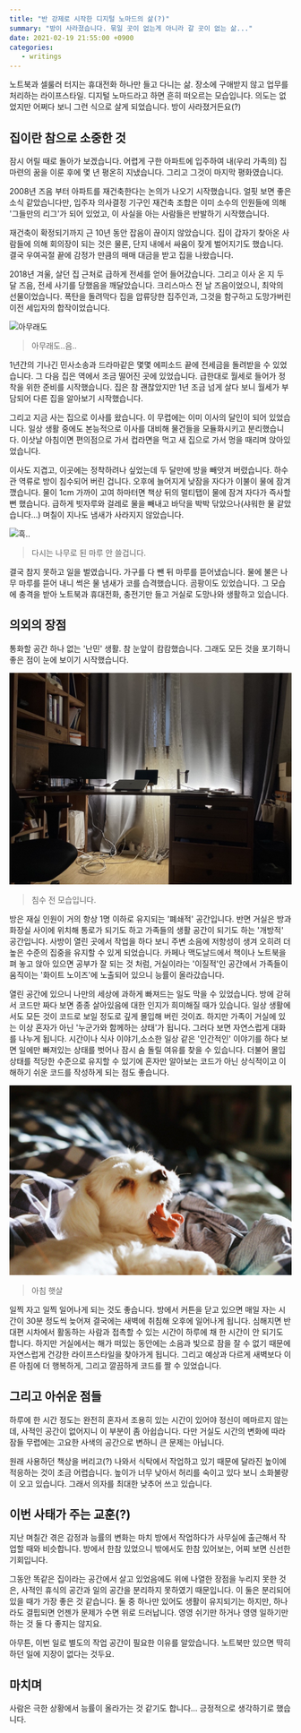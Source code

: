 ```yaml
---
title: "반 강제로 시작한 디지털 노마드의 삶(?)"
summary: "방이 사라졌습니다. 묶일 곳이 없는게 아니라 갈 곳이 없는 삶..."
date: 2021-02-19 21:55:00 +0900
categories:
   - writings
---
```


노트북과 셀룰러 터지는 휴대전화 하나만 들고 다니는 삶. 장소에 구애받지 않고 업무를 처리하는 라이프스타일. 디지털 노마드라고 하면 흔히 떠오르는 모습입니다. 의도는 없었지만 어쩌다 보니 그런 식으로 살게 되었습니다. 방이 사라졌거든요(?)

## 집이란 참으로 소중한 것

잠시 어릴 때로 돌아가 보겠습니다. 어렵게 구한 아파트에 입주하여 내(우리 가족의) 집 마련의 꿈을 이룬 후에 몇 년 평온히 지냈습니다. 그리고 그것이 마지막 평화였습니다.

2008년 즈음 부터 아파트를 재건축한다는 논의가 나오기 시작했습니다. 얼핏 보면 좋은 소식 같았습니다만, 입주자 의사결정 기구인 재건축 조합은 이미 소수의 인원들에 의해 '그들만의 리그'가 되어 있었고, 이 사실을 아는 사람들은 반발하기 시작했습니다.

재건축이 확정되기까지 근 10년 동안 잡음이 끊이지 않았습니다. 집이 갑자기 찾아온 사람들에 의해 회의장이 되는 것은 물론, 단지 내에서 싸움이 잦게 벌어지기도 했습니다. 결국 우여곡절 끝에 감정가 만큼의 매매 대금을 받고 집을 나왔습니다.

2018년 겨울, 살던 집 근처로 급하게 전세를 얻어 들어갔습니다. 그리고 이사 온 지 두 달 즈음, 전세 사기를 당했음을 깨달았습니다. 크리스마스 전 날 즈음이었으니, 최악의 선물이었습니다. 폭탄을 돌려막다 집을 압류당한 집주인과, 그것을 함구하고 도망가버린 이전 세입자의 합작이었습니다.

![아무래도](http://image.yes24.com/blogimage/blog/d/u/duddjw1004/20151115013309359676.jpg)
> 아무래도..음..

1년간의 기나긴 민사소송과 드라마같은 몇몇 에피소드 끝에 전세금을 돌려받을 수 있었습니다. 그 다음 집은 역에서 조금 떨어진 곳에 있었습니다. 급한대로 월세로 들어가 정착을 위한 준비를 시작했습니다. 집은 참 괜찮았지만 1년 조금 넘게 살다 보니 월세가 부담되어 다른 집을 알아보기 시작했습니다.

그리고 지금 사는 집으로 이사를 왔습니다. 이 무렵에는 이미 이사의 달인이 되어 있었습니다. 일상 생활 중에도 본능적으로 이사를 대비해 물건들을 모듈화시키고 분리했습니다. 이삿날 아침이면 편의점으로 가서 컵라면을 먹고 새 집으로 가서 멍을 때리며 앉아있었습니다.

이사도 지겹고, 이곳에는 정착하려나 싶었는데 두 달만에 방을 빼앗겨 버렸습니다. 하수관 역류로 방이 침수되어 버린 겁니다. 오후에 늘어지게 낮잠을 자다가 이불이 물에 잠겨 깼습니다. 물이 1cm 가까이 고여 하마터면 책상 뒤의 멀티탭이 물에 잠겨 자다가 즉사할 뻔 했습니다. 급하게 빗자루와 걸레로 물을 빼내고 바닥을 박박 닦았으나(샤워한 물 같았습니다...) 며칠이 지나도 냄새가 사라지지 않았습니다.

![흑..](https://mblogthumb-phinf.pstatic.net/MjAxODAzMjNfMTkz/MDAxNTIxNzg0NzQ1NDc2.QLDgppspei_a0UQnsOwewc2ejV3lpd4PCWSnuFGTJUwg.ytQBafcJmknTQnEHGP_LIVxkNWkommBGae1pJSI9ivog.JPEG.audery2177/ㄴㄴㄴ.jpg?type=w800)
> 다시는 나무로 된 마루 안 쓸겁니다.

결국 참지 못하고 일을 벌였습니다. 가구를 다 뺀 뒤 마루를 뜯어냈습니다. 물에 불은 나무 마루를 뜯어 내니 썩은 물 냄새가 코를 습격했습니다. 곰팡이도 있었습니다. 그 모습에 충격을 받아 노트북과 휴대전화, 충전기만 들고 거실로 도망나와 생활하고 있습니다.

## 의외의 장점

통화할 공간 하나 없는 '난민' 생활. 참 눈앞이 캄캄했습니다. 그래도 모든 것을 포기하니 좋은 점이 눈에 보이기 시작했습니다.

![my-room-with-light.jpg](/assets/images/my-room-with-light.jpg)
> 침수 전 모습입니다.

방은 재실 인원이 거의 항상 1명 이하로 유지되는 '폐쇄적' 공간입니다. 반면 거실은 방과 화장실 사이에 위치해 통로가 되기도 하고 가족들의 생활 공간이 되기도 하는 '개방적' 공간입니다. 사방이 열린 곳에서 작업을 하다 보니 주변 소음에 저항성이 생겨 오히려 더 높은 수준의 집중을 유지할 수 있게 되었습니다. 카페나 맥도날드에서 책이나 노트북을 펴 놓고 앉아 있으면 공부가 잘 되는 것 처럼, 거실이라는 '이질적'인 공간에서 가족들이 움직이는 '화이트 노이즈'에 노출되어 있으니 능률이 올라갔습니다.

열린 공간에 있으니 나만의 세상에 과하게 빠져드는 일도 막을 수 있었습니다. 방에 갇혀서 코드만 짜다 보면 종종 살아있음에 대한 인지가 희미해질 때가 있습니다. 일상 생활에서도 모든 것이 코드로 보일 정도로 깊게 몰입해 버린 것이죠. 하지만 가족이 거실에 있는 이상 혼자가 아닌 '누군가와 함께하는 상태'가 됩니다. 그러다 보면 자연스럽게 대화를 나누게 됩니다. 시간이나 식사 이야기,소소한 일상 같은 '인간적인' 이야기를 하다 보면 일에만 빠져있는 상태를 벗어나 잠시 숨 돌릴 여유를 찾을 수 있습니다. 더불어 몰입 상태를 적당한 수준으로 유지할 수 있기에 혼자만 알아보는 코드가 아닌 상식적이고 이해하기 쉬운 코드를 작성하게 되는 점도 좋습니다.

![good-morning-bori.JPG](/assets/images/good-morning-bori.JPG)
> 아침 햇살

일찍 자고 일찍 일어나게 되는 것도 좋습니다. 방에서 커튼을 닫고 있으면 매일 자는 시간이 30분 정도씩 늦어져 결국에는 새벽에 취침해 오후에 일어나게 됩니다. 심해지면 반대편 시차에서 활동하는 사람과 접촉할 수 있는 시간이 하루에 채 한 시간이 안 되기도 합니다. 하지만 거실에서는 해가 떠있는 동안에는 소음과 빛으로 잠을 잘 수 없기 때문에 자연스럽게 건강한 라이프스타일을 찾아가게 됩니다. 그리고 예상과 다르게 새벽보다 이른 아침에 더 행복하게, 그리고 깔끔하게 코드를 짤 수 있었습니다.

## 그리고 아쉬운 점들

하루에 한 시간 정도는 완전히 혼자서 조용히 있는 시간이 있어야 정신이 메마르지 않는데, 사적인 공간이 없어지니 이 부분이 좀 아쉽습니다. 다만 거실도 시간의 변화에 따라 잠들 무렵에는 고요한 사색의 공간으로 변하니 큰 문제는 아닙니다.

원래 사용하던 책상을 버리고(?) 나와서 식탁에서 작업하고 있기 때문에 달라진 높이에 적응하는 것이 조금 어렵습니다. 높이가 너무 낮아서 허리를 숙이고 있다 보니 소화불량이 오고 있습니다. 그래서 의자를 최대한 낮추어 쓰고 있습니다.

## 이번 사태가 주는 교훈(?)

지난 며칠간 겪은 감정과 능률의 변화는 마치 방에서 작업하다가 사무실에 출근해서 작업할 때와 비슷합니다. 방에서 한참 있었으니 밖에서도 한참 있어보는, 어찌 보면 신선한 기회입니다.

그동안 똑같은 집이라는 공간에서 살고 있었음에도 위에 나열한 장점을 누리지 못한 것은, 사적인 휴식의 공간과 일의 공간을 분리하지 못하였기 때문입니다. 이 둘은 분리되어 있을 때가 가장 좋은 것 같습니다. 둘 중 하나만 있어도 생활이 유지되기는 하지만, 하나라도 결핍되면 언젠가 문제가 수면 위로 드러납니다. 영영 쉬기만 하거나 영영 일하기만 하는 것 둘 다 좋지는 않지요.

아무튼, 이번 일로 별도의 작업 공간이 필요한 이유를 알았습니다. 노트북만 있으면 딱히 하던 일에 지장이 없다는 것두요.

## 마치며

사람은 극한 상황에서 능률이 올라가는 것 같기도 합니다... 긍정적으로 생각하기로 했습니다.
